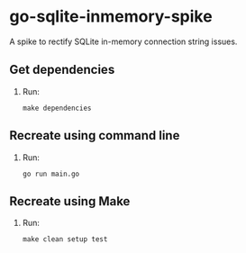 # go-sqlite-inmemory-spike

A spike to rectify SQLite in-memory connection string issues.

## Get dependencies

1. Run:

    ```console
    make dependencies
    ```

## Recreate using command line

1. Run:

    ```console
    go run main.go
    ```

## Recreate using Make

1. Run:

    ```console
    make clean setup test
    ```
